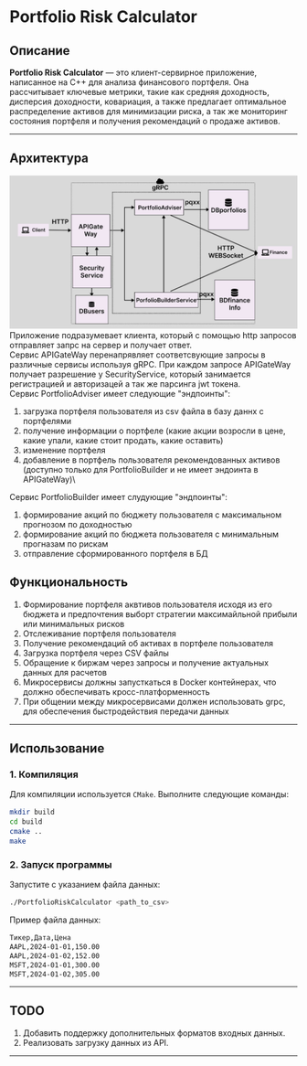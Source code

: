 # Portfolio Risk Calculator

## Описание
**Portfolio Risk Calculator** — это клиент-сервирное приложение, написанное на C++ для анализа финансового портфеля. Она рассчитывает ключевые метрики, такие как средняя доходность, дисперсия доходности, ковариация, а также предлагает оптимальное распределение активов для минимизации риска, а так же мониторинг состояния портфеля и получения рекомендаций о продаже активов.

---
## Архитектура
![alt text](Arch.JPG)
Приложение подразумевает клиента, который с помощью http запросов отправляет запрс на сервер и получает ответ. \
Сервис APIGateWay перенапрявляет соответсвующие запросы в различные сервисы используя gRPC. При каждом запросе APIGateWay получает разрешение у SecurityService, который занимается регистрацией и авторизацей а так же парсинга jwt токена.\
Сервис PortfolioAdviser имеет следующие "эндпоинты":
1) загрузка портфеля пользователя из csv файла в базу даннх с портфелями
2) получение информации о портфеле (какие акции возросли в цене, какие упали, какие стоит продать, какие оставить)
3) изменение портфеля
4) добавление в портфель пользователя рекомендованных активов (доступно только для PortfolioBuilder и не имеет эндоинта в APIGateWay)\

Сервис PortfolioBuilder имеет слудующие "эндпоинты":
1) формирование акций по бюджету пользователя с максимальном прогнозом по доходностью
2) формирование акций по бюджета пользователя с минимальным прогназам по рискам 
3) отправление сформированного портфеля в БД


## Функциональность
1. Формирование портфеля аквтивов пользователя исходя из его бюджета и предпочтения выборт стратегии максимайльной прибыли или минимальных рисков
2. Отслеживание портфеля пользователя
3. Получение рекомендаций об активах в портфеле пользователя
4. Загрузка портфеля через CSV файлы
5. Обращение к биржам через запросы и получение актуальных данных для расчетов
6. Микросервисы должны запусткаться в Docker контейнерах, что должно обеспечивать кросс-платформенность
7. При общении между микросервисами должен использовать grpc, для обеспечения быстродействия передачи данных

---


## Использование
### 1. Компиляция
Для компиляции используется `CMake`. Выполните следующие команды:
```bash
mkdir build
cd build
cmake ..
make
```

### 2. Запуск программы
Запустите с указанием файла данных:
```bash
./PortfolioRiskCalculator <path_to_csv>
```

Пример файла данных:
```
Тикер,Дата,Цена
AAPL,2024-01-01,150.00
AAPL,2024-01-02,152.00
MSFT,2024-01-01,300.00
MSFT,2024-01-02,305.00
```

---

## TODO
1. Добавить поддержку дополнительных форматов входных данных.
2. Реализовать загрузку данных из API.

---



